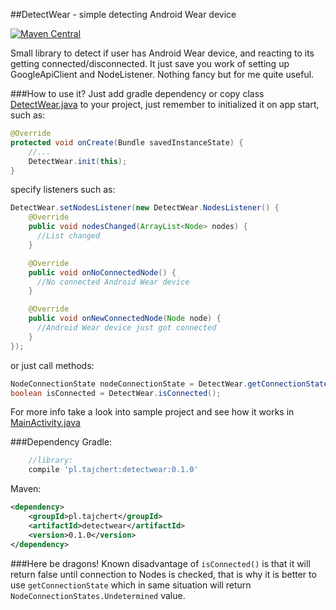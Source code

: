 ##DetectWear - simple detecting Android Wear device

[![Maven Central](https://maven-badges.herokuapp.com/maven-central/pl.tajchert/detectwear/badge.svg?style=flat)](https://maven-badges.herokuapp.com/maven-central/pl.tajchert/detectwear)

Small library to detect if user has Android Wear device, and reacting to its getting connected/disconnected. It just save you work of setting up GoogleApiClient and NodeListener. Nothing fancy but for me quite useful. 

###How to use it?
Just add gradle dependency or copy class [DetectWear.java](https://raw.githubusercontent.com/tajchert/DetectWear/master/detectwear/src/main/java/pl/tajchert/detectwear/DetectWear.java) to your project, just remember to initialized it on app start, such as:
```java
@Override
protected void onCreate(Bundle savedInstanceState) {
    //...
    DetectWear.init(this);
}
```

specify listeners such as:

```java
DetectWear.setNodesListener(new DetectWear.NodesListener() {
    @Override
    public void nodesChanged(ArrayList<Node> nodes) {
      //List changed
    }

    @Override
    public void onNoConnectedNode() {
      //No connected Android Wear device
    }

    @Override
    public void onNewConnectedNode(Node node) {
      //Android Wear device just got connected
    }
});
```

or just call methods:

```java
NodeConnectionState nodeConnectionState = DetectWear.getConnectionState();
boolean isConnected = DetectWear.isConnected();
```

For more info take a look into sample project and see how it works in [MainActivity.java](https://github.com/tajchert/DetectWear/blob/master/sampleApp/src/main/java/pl/tajchert/detectwearsample/MainActivity.java)

###Dependency
Gradle:
```gradle
    //library:
    compile 'pl.tajchert:detectwear:0.1.0'
```

Maven:
```xml
<dependency>
    <groupId>pl.tajchert</groupId>
    <artifactId>detectwear</artifactId>
    <version>0.1.0</version>
</dependency>
```

###Here be dragons!
Known disadvantage of `isConnected()` is that it will return false until connection to Nodes is checked, that is why it is better to use `getConnectionState` which in same situation will return `NodeConnectionStates.Undetermined` value.
